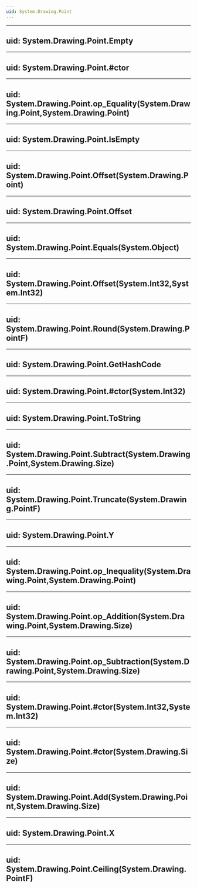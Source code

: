 ```yaml
---
uid: System.Drawing.Point
---
```


---
uid: System.Drawing.Point.Empty
---

---
uid: System.Drawing.Point.#ctor
---

---
uid: System.Drawing.Point.op_Equality(System.Drawing.Point,System.Drawing.Point)
---

---
uid: System.Drawing.Point.IsEmpty
---

---
uid: System.Drawing.Point.Offset(System.Drawing.Point)
---

---
uid: System.Drawing.Point.Offset
---

---
uid: System.Drawing.Point.Equals(System.Object)
---

---
uid: System.Drawing.Point.Offset(System.Int32,System.Int32)
---

---
uid: System.Drawing.Point.Round(System.Drawing.PointF)
---

---
uid: System.Drawing.Point.GetHashCode
---

---
uid: System.Drawing.Point.#ctor(System.Int32)
---

---
uid: System.Drawing.Point.ToString
---

---
uid: System.Drawing.Point.Subtract(System.Drawing.Point,System.Drawing.Size)
---

---
uid: System.Drawing.Point.Truncate(System.Drawing.PointF)
---

---
uid: System.Drawing.Point.Y
---

---
uid: System.Drawing.Point.op_Inequality(System.Drawing.Point,System.Drawing.Point)
---

---
uid: System.Drawing.Point.op_Addition(System.Drawing.Point,System.Drawing.Size)
---

---
uid: System.Drawing.Point.op_Subtraction(System.Drawing.Point,System.Drawing.Size)
---

---
uid: System.Drawing.Point.#ctor(System.Int32,System.Int32)
---

---
uid: System.Drawing.Point.#ctor(System.Drawing.Size)
---

---
uid: System.Drawing.Point.Add(System.Drawing.Point,System.Drawing.Size)
---

---
uid: System.Drawing.Point.X
---

---
uid: System.Drawing.Point.Ceiling(System.Drawing.PointF)
---
